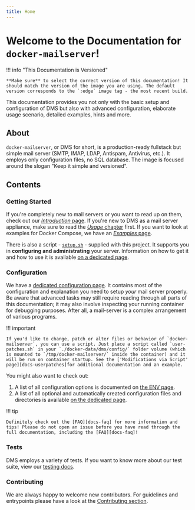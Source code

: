```yaml
---
title: Home
---
```


# Welcome to the Documentation for `docker-mailserver`!

!!! info "This Documentation is Versioned"

    **Make sure** to select the correct version of this documentation! It should match the version of the image you are using. The default version corresponds to the `:edge` image tag - the most recent build.

This documentation provides you not only with the basic setup and configuration of DMS but also with advanced configuration, elaborate usage scenario, detailed examples, hints and more.

## About

`docker-mailserver`, or DMS for short, is a production-ready fullstack but simple mail server (SMTP, IMAP, LDAP, Antispam, Antivirus, etc.). It employs only configuration files, no SQL database. The image is focused around the slogan "Keep it simple and versioned".

## Contents

### Getting Started

If you're completely new to mail servers or you want to read up on them, check out our [_Introduction_ page][docs-introduction]. If you're new to DMS as a mail server appliance, make sure to read the [_Usage_ chapter][docs-usage] first. If you want to look at examples for Docker Compose, we have an [_Examples_ page][docs-examples].

There is also a script - [`setup.sh`][github-file-setupsh] - supplied with this project. It supports you in **configuring and administrating** your server. Information on how to get it and how to use it is available [on a dedicated page][docs-setupsh].

[docs-introduction]: ./introduction.md
[docs-usage]: ./usage.md
[docs-examples]: ./examples/tutorials/basic-installation/
[github-file-setupsh]: https://github.com/docker-mailserver/docker-mailserver/blob/master/setup.sh
[docs-setupsh]: ./config/setup.sh.md

### Configuration

We have a [dedicated configuration page][docs-environment]. It contains most of the configuration and explanation you need to setup _your_ mail server properly. Be aware that advanced tasks may still require reading through all parts of this documentation; it may also involve inspecting your running container for debugging purposes. After all, a mail-server is a complex arrangement of various programs.

!!! important

    If you'd like to change, patch or alter files or behavior of `docker-mailserver`, you can use a script. Just place a script called `user-patches.sh` in your `./docker-data/dms/config/` folder volume (which is mounted to `/tmp/docker-mailserver/` inside the container) and it will be run on container startup. See the ['Modifications via Script' page][docs-userpatches]for additional documentation and an example.

You might also want to check out:

1. A list of all configuration options is documented on [the ENV page][docs-environment].
2. A list of all optional and automatically created configuration files and directories is available [on the dedicated page][docs-optionalconfig].

!!! tip

    Definitely check out the [FAQ][docs-faq] for more information and tips! Please do not open an issue before you have read through the full documentation, including the [FAQ][docs-faq]!

[docs-environment]: ./config/environment.md
[docs-setupsh]: ./config/setup.sh.md
[docs-optionalconfig]: ./config/advanced/optional-config.md
[docs-faq]: ./faq.md

### Tests

DMS employs a variety of tests. If you want to know more about our test suite, view our [testing docs][docs-tests].

[docs-tests]: ./contributing/tests.md

### Contributing

We are always happy to welcome new contributors. For guidelines and entrypoints please have a look at the [Contributing section][docs-contributing].

[docs-contributing]: ./contributing/issues-and-pull-requests.md
